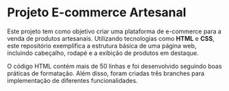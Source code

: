 # Projeto E-commerce Artesanal

Este projeto tem como objetivo criar uma plataforma de e-commerce para a venda de produtos artesanais. Utilizando tecnologias como **HTML** e **CSS**, este repositório exemplifica a estrutura básica de uma página web, incluindo cabeçalho, rodapé e a exibição de produtos em destaque.

O código HTML contém mais de 50 linhas e foi desenvolvido seguindo boas práticas de formatação. Além disso, foram criadas três branches para implementação de diferentes funcionalidades.
